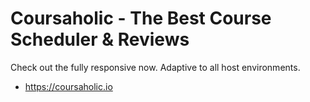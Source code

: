 # Coursaholic - The Best Course Scheduler & Reviews

Check out the fully responsive now. Adaptive to all host environments. 
- https://coursaholic.io



